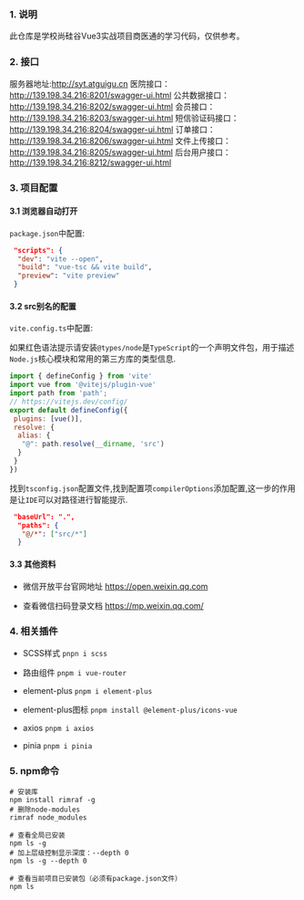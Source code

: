 ### 1. 说明
此仓库是学校尚硅谷Vue3实战项目商医通的学习代码，仅供参考。

### 2. 接口
服务器地址:http://syt.atguigu.cn
医院接口：http://139.198.34.216:8201/swagger-ui.html
公共数据接口：http://139.198.34.216:8202/swagger-ui.html
会员接口：http://139.198.34.216:8203/swagger-ui.html
短信验证码接口：http://139.198.34.216:8204/swagger-ui.html
订单接口：http://139.198.34.216:8206/swagger-ui.html
文件上传接口：http://139.198.34.216:8205/swagger-ui.html
后台用户接口：http://139.198.34.216:8212/swagger-ui.html


### 3. 项目配置

#### 3.1 浏览器自动打开
`package.json`中配置:
```json
 "scripts": {
  "dev": "vite --open",
  "build": "vue-tsc && vite build",
  "preview": "vite preview"
 }
```

#### 3.2 src别名的配置

`vite.config.ts`中配置:

如果红色语法提示请安装`@types/node`是`TypeScript`的一个声明文件包，用于描述`Node.js`核心模块和常用的第三方库的类型信息.

```js
import { defineConfig } from 'vite'
import vue from '@vitejs/plugin-vue'
import path from 'path';
// https://vitejs.dev/config/
export default defineConfig({
 plugins: [vue()],
 resolve: {
  alias: {
   "@": path.resolve(__dirname, 'src')
  }
 }
})
```

找到`tsconfig.json`配置文件,找到配置项`compilerOptions`添加配置,这一步的作用是让`IDE`可以对路径进行智能提示.

```json
 "baseUrl": ".",
  "paths": {
   "@/*": ["src/*"]
  }
```

#### 3.3 其他资料

+ 微信开放平台官网地址
https://open.weixin.qq.com

+ 查看微信扫码登录文档
https://mp.weixin.qq.com/


### 4. 相关插件

+ SCSS样式
`pnpn i scss`

+ 路由组件
`pnpm i vue-router`

+ element-plus
`pnpm i element-plus`

+ element-plus图标
`pnpm install @element-plus/icons-vue`

+ axios
`pnpm i axios`

+ pinia
`pnpm i pinia`


### 5. npm命令

```shell
# 安装库
npm install rimraf -g
# 删除node-modules
rimraf node_modules

# 查看全局已安装
npm ls -g
# 加上层级控制显示深度：--depth 0
npm ls -g --depth 0

# 查看当前项目已安装包（必须有package.json文件）
npm ls
```